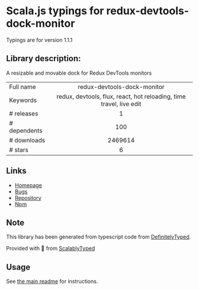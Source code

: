 
# Scala.js typings for redux-devtools-dock-monitor

Typings are for version 1.1.1

## Library description:
A resizable and movable dock for Redux DevTools monitors

|                    |                 |
| ------------------ | :-------------: |
| Full name          | redux-devtools-dock-monitor |
| Keywords           | redux, devtools, flux, react, hot reloading, time travel, live edit |
| # releases         | 1 |
| # dependents       | 100 |
| # downloads        | 2469614 |
| # stars            | 6 |

## Links
- [Homepage](https://github.com/reduxjs/redux-devtools/tree/master/packages/redux-devtools-dock-monitor)
- [Bugs](https://github.com/reduxjs/redux-devtools/issues)
- [Repository](https://github.com/reduxjs/redux-devtools)
- [Npm](https://www.npmjs.com/package/redux-devtools-dock-monitor)
    


## Note
This library has been generated from typescript code from [DefinitelyTyped](https://definitelytyped.org).

Provided with :purple_heart: from [ScalablyTyped](https://github.com/oyvindberg/ScalablyTyped)

## Usage
See [the main readme](../../readme.md) for instructions.


